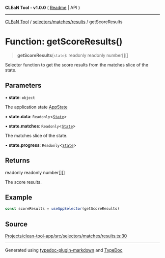 **CLEaN Tool - v1.0.0** ( [Readme](../../../../README.md) \| API )

***

[CLEaN Tool](../../../../modules.md) / [selectors/matches/results](../README.md) / getScoreResults

# Function: getScoreResults()

> **getScoreResults**(`state`): readonly readonly number[][]

Selector function to get the score results from the matches slice of the state.

## Parameters

▪ **state**: `object`

The application state [AppState](../../../../app/store/type-aliases/AppState.md)

▪ **state.data**: `Readonly`\<[`State`](../../../../reducers/data/interfaces/State.md)\>

▪ **state.matches**: `Readonly`\<[`State`](../../../progress/progress/private/interfaces/State.md)\>

The matches slice of the state.

▪ **state.progress**: `Readonly`\<[`State`](../../../progress/progress/private/interfaces/State.md)\>

## Returns

readonly readonly number[][]

The score results.

## Example

```ts
const scoreResults = useAppSelector(getScoreResults)
```

## Source

[Projects/clean-tool-app/src/selectors/matches/results.ts:30](https://github.com/yuckyh/clean-tool-app/)

***

Generated using [typedoc-plugin-markdown](https://www.npmjs.com/package/typedoc-plugin-markdown) and [TypeDoc](https://typedoc.org/)
